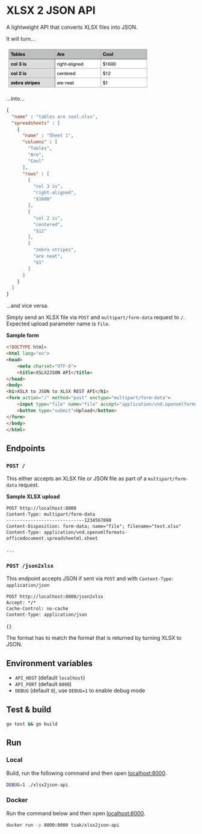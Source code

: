 # XLSX 2 JSON API

A lightweight API that converts XLSX files into JSON.

It will turn...

![tables are cool](tables.png)

...into...

```json
{
  "name" : "tables are cool.xlsx",
  "spreadsheets" : [
    {
      "name" : "Sheet 1",
      "columns" : [
        "Tables",
        "Are",
        "Cool"
      ],
      "rows" : [
        [
          "col 3 is",
          "right-aligned",
          "$1600"
        ],
        [
          "col 2 is",
          "centered",
          "$12"
        ],
        [
          "zebra stripes",
          "are neat",
          "$1"
        ]
      ]
    }
  ]
}
```

...and vice versa.

Simply send an XLSX file via `POST` and `multipart/form-data` request to `/`. Expected upload parameter name is `file`.

**Sample form**

```html
<!DOCTYPE html>
<html lang="en">
<head>
    <meta charset="UTF-8">
    <title>XSLX2JSON API</title>
</head>
<body>
<h1>XSLX to JSON to XLSX REST API</h1>
<form action="/" method="post" enctype="multipart/form-data">
    <input type="file" name="file" accept="application/vnd.openxmlformats-officedocument.spreadsheetml.sheet,application/json">
    <button type="submit">Upload</button>
</form>
</body>
</html>
```

## Endpoints

### `POST /`

This either accepts an XLSX file or JSON file as part of a `multipart/form-data` request.

**Sample XLSX upload**

```
POST http://localhost:8000
Content-Type: multipart/form-data
-----------------------------1234567890
Content-Disposition: form-data; name="file"; filename="test.xlsx"
Content-Type: application/vnd.openxmlformats-officedocument.spreadsheetml.sheet

...
```

### `POST /json2xlsx`

This endpoint accepts JSON if sent via `POST` and with `Content-Type: application/json`

```
POST http://localhost:8000/json2xlsx
Accept: */*
Cache-Control: no-cache
Content-Type: application/json

{}
```

The format has to match the format that is returned by turning XLSX to JSON.



## Environment variables

* `API_HOST` (default `localhost`)
* `API_PORT` (default `8000`)
* `DEBUG` (default `0`), use `DEBUG=1` to enable debug mode

## Test & build

```bash
go test && go build
```

## Run

### Local
Build, run the following command and then open [localhost:8000](http://localhost:8000).

```bash
DEBUG=1 ./xlsx2json-api
```

### Docker

Run the command below and then open [localhost:8000](http://localhost:8000).

```bash
docker run -p 8000:8000 tsak/xlsx2json-api
```